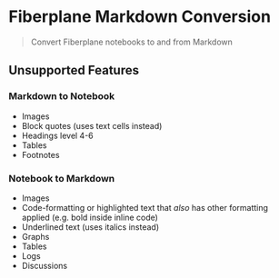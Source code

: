<!-- The following is generated by cargo-rdme from lib.rs, and should not be modified manually-->
<!-- cargo-rdme start -->

# Fiberplane Markdown Conversion

> Convert Fiberplane notebooks to and from Markdown

## Unsupported Features

### Markdown to Notebook

- Images
- Block quotes (uses text cells instead)
- Headings level 4-6
- Tables
- Footnotes

### Notebook to Markdown

- Images
- Code-formatting or highlighted text that _also_ has other formatting applied
  (e.g. bold inside inline code)
- Underlined text (uses italics instead)
- Graphs
- Tables
- Logs
- Discussions

<!-- cargo-rdme end -->
